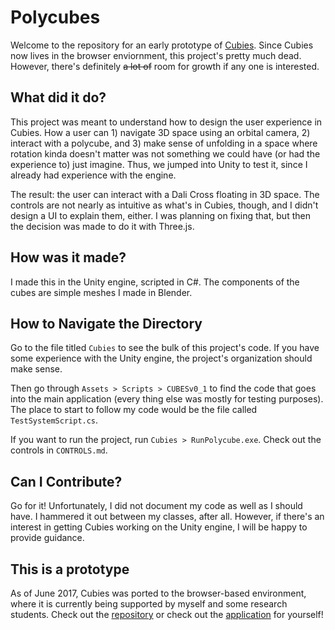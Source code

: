 # Polycubes

Welcome to the repository for an early prototype of [Cubies](https://github.com/LAG1996/PolyCube_Port). Since Cubies now lives in the browser enviornment, this project's pretty much dead. However, there's definitely ~~a lot of~~ room for growth if any one is interested.

## What did it do?

This project was meant to understand how to design the user experience in Cubies. How a user can 1) navigate 3D space using an orbital camera, 2) interact with a polycube, and 3) make sense of unfolding in a space where rotation kinda doesn't matter was not something we could have (or had the experience to) just imagine. Thus, we jumped into Unity to test it, since I already had experience with the engine.

The result: the user can interact with a Dali Cross floating in 3D space. The controls are not nearly as intuitive as what's in Cubies, though, and I didn't design a UI to explain them, either. I was planning on fixing that, but then the decision was made to do it with Three.js.

## How was it made?

I made this in the Unity engine, scripted in C#. The components of the cubes are simple meshes I made in Blender.

## How to Navigate the Directory

Go to the file titled `Cubies` to see the bulk of this project's code. If you have some experience with the Unity engine, the project's organization should make sense.

Then go through `Assets > Scripts > CUBESv0_1` to find the code that goes into the main application (every thing else was mostly for testing purposes). The place to start to follow my code would be the file called `TestSystemScript.cs`.

If you want to run the project, run `Cubies > RunPolycube.exe`. Check out the controls in `CONTROLS.md`.

## Can I Contribute?

Go for it! Unfortunately, I did not document my code as well as I should have. I hammered it out between my classes, after all. However, if there's an interest in getting Cubies working on the Unity engine, I will be happy to provide guidance.

## This is a prototype

As of June 2017, Cubies was ported to the browser-based environment, where it is currently being supported by myself and some research students. Check out the [repository](https://github.com/LAG1996/PolyCube_Port) or check out the [application](http://andrewwinslow.com/cubies/) for yourself!
